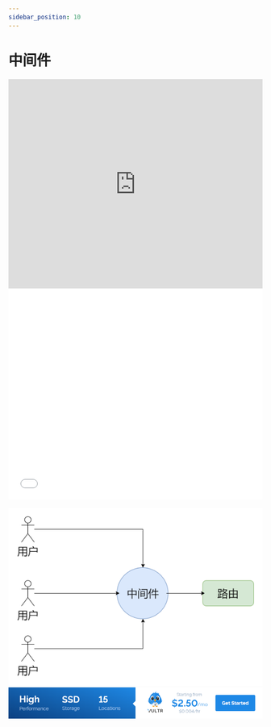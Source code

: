 ```yaml
---
sidebar_position: 10
---
```


# 中间件

<iframe width="100%" height="415" src="https://www.youtube.com/embed/yYvsefGCkHw" frameborder="0" allow="accelerometer; autoplay; encrypted-media; gyroscope; picture-in-picture" allowfullscreen></iframe>
<iframe width="100%" height="415" src="//player.bilibili.com/player.html?aid=840486946&bvid=BV1m54y1Q7mN&cid=182648737&page=1" scrolling="no" border="0" frameborder="no" framespacing="0" allowfullscreen="true"> </iframe>

![中间件](./images/middleware.png)
<a href="https://www.vultr.com/?ref=8371895-6G">![](./images/banner_1.png)</a>
